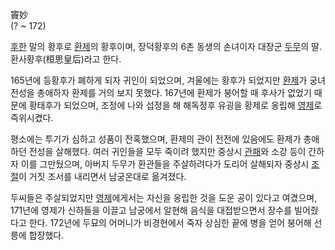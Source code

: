 竇妙  
(? ~ 172)

[후한](%ED%9B%84%ED%95%9C.md) 말의 황후로 [환제](%ED%99%98%EC%A0%9C.md)의 황후이며,
장덕황후의 6촌 동생의 손녀이자 대장군 [두무](%EB%91%90%EB%AC%B4.md)의 딸. 환사황후(桓思皇后)라고 한다.

165년에 등황후가 폐하게 되자 귀인이 되었으며, 겨울에는 황후가 되었지만 [환제](%ED%99%98%EC%A0%9C.md)가 궁녀
전성을 총애하자 환제를 거의 보지 못했다. 167년에 환제가 붕어할 때 후사가 없었기 때문에 황태후가 되었으며, 조정에 나와 섭정을 해
해독정후 유굉을 황제로 옹립해 [영제](%EC%98%81%EC%A0%9C.md)로 즉위시켰다.

평소에는 투기가 심하고 성품이 잔혹했으며, 환제의 관이 전전에 있음에도 환제가 총애하던 전성을 살해했다. 여러 귀인들을 모두 죽이려 했지만
중상시 [관패](%EA%B4%80%ED%8C%A8.md)와 소강 등이 간하자 이를 그만뒀으며, 아버지 두무가 환관들을 주살하려다가
도리어 살해되자 중상시
[조절](%EC%A1%B0%EC%A0%88%28%EC%82%BC%EA%B5%AD%EC%A7%80%29#s-1.md)이 거짓 조서를
내리면서 남궁온대로 옮겨졌다.

두씨들은 주살되었지만 [영제](%EC%98%81%EC%A0%9C#s-1.md)에게서는 자신을 옹립한 것을 도운 공이 있다고 여겼으며,
171년에 영제가 신하들을 이끌고 남궁에서 알현해 음식을 대접받으면서 장수를 빌어줬다고 한다. 172년에 두묘의 어머니가 비경현에서 죽자
상심한 끝에 병을 얻어 붕어해 선릉에 합장했다.

